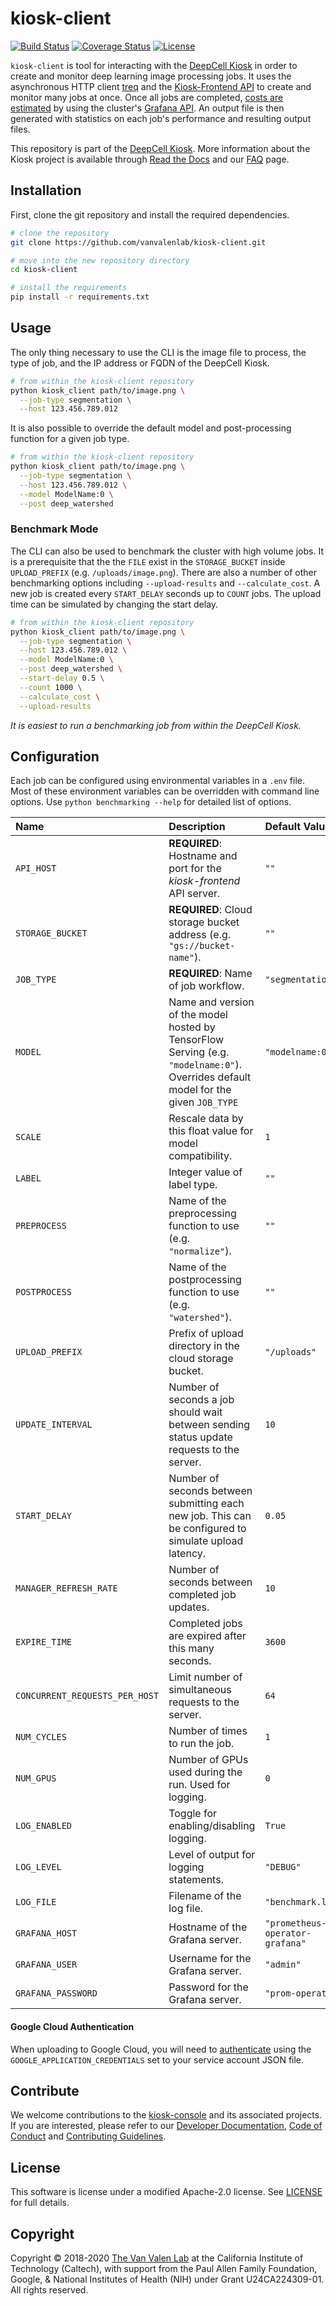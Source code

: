 # kiosk-client

[![Build Status](https://travis-ci.com/vanvalenlab/kiosk-client.svg?branch=master)](https://travis-ci.com/vanvalenlab/kiosk-client)
[![Coverage Status](https://coveralls.io/repos/github/vanvalenlab/kiosk-client/badge.svg?branch=master)](https://coveralls.io/github/vanvalenlab/kiosk-client?branch=master)
[![License](https://img.shields.io/badge/License-Apache%202.0-blue.svg)](/LICENSE)

`kiosk-client` is tool for interacting with the [DeepCell Kiosk](https://github.com/vanvalenlab/kiosk-console) in order to create and monitor deep learning image processing jobs. It uses the asynchronous HTTP client [treq](https://github.com/twisted/treq) and the [Kiosk-Frontend API](https://github.com/vanvalenlab/kiosk-frontend) to create and monitor many jobs at once. Once all jobs are completed, [costs are estimated](./docs/cost_computation_notes.md) by using the cluster's [Grafana API](https://grafana.com/docs/http_api/). An output file is then generated with statistics on each job's performance and resulting output files.

This repository is part of the [DeepCell Kiosk](https://github.com/vanvalenlab/kiosk-console). More information about the Kiosk project is available through [Read the Docs](https://deepcell-kiosk.readthedocs.io/en/master) and our [FAQ](http://www.deepcell.org/faq) page.

## Installation

First, clone the git repository and install the required dependencies.

```bash
# clone the repository
git clone https://github.com/vanvalenlab/kiosk-client.git

# move into the new repository directory
cd kiosk-client

# install the requirements
pip install -r requirements.txt
```

## Usage

The only thing necessary to use the CLI is the image file to process, the type of job, and the IP address or FQDN of the DeepCell Kiosk.

```bash
# from within the kiosk-client repository
python kiosk_client path/to/image.png \
  --job-type segmentation \
  --host 123.456.789.012
```

It is also possible to override the default model and post-processing function for a given job type.

```bash
# from within the kiosk-client repository
python kiosk_client path/to/image.png \
  --job-type segmentation \
  --host 123.456.789.012 \
  --model ModelName:0 \
  --post deep_watershed
```

### Benchmark Mode

The CLI can also be used to benchmark the cluster with high volume jobs.
It is a prerequisite that the the `FILE` exist in the `STORAGE_BUCKET` inside `UPLOAD_PREFIX` (e.g. `/uploads/image.png`).
There are also a number of other benchmarking options including `--upload-results` and `--calculate_cost`.
A new job is created every `START_DELAY` seconds up to `COUNT` jobs.
The upload time can be simulated by changing the start delay.

```bash
# from within the kiosk-client repository
python kiosk_client path/to/image.png \
  --job-type segmentation \
  --host 123.456.789.012 \
  --model ModelName:0 \
  --post deep_watershed \
  --start-delay 0.5 \
  --count 1000 \
  --calculate_cost \
  --upload-results
```

_It is easiest to run a benchmarking job from within the DeepCell Kiosk._

## Configuration

Each job can be configured using environmental variables in a `.env` file. Most of these environment variables can be overridden with command line options. Use `python benchmarking --help` for detailed list of options.

| Name | Description | Default Value |
| :--- | :--- | :--- |
| `API_HOST` | **REQUIRED**: Hostname and port for the *kiosk-frontend* API server. | `""` |
| `STORAGE_BUCKET` | **REQUIRED**: Cloud storage bucket address (e.g. `"gs://bucket-name"`). | `""` |
| `JOB_TYPE` | **REQUIRED**: Name of job workflow. | `"segmentation"` |
| `MODEL` | Name and version of the model hosted by TensorFlow Serving (e.g. `"modelname:0"`). Overrides default model for the given `JOB_TYPE` | `"modelname:0"` |
| `SCALE` | Rescale data by this float value for model compatibility. | `1` |
| `LABEL` | Integer value of label type. | `""` |
| `PREPROCESS` | Name of the preprocessing function to use (e.g. `"normalize"`). | `""` |
| `POSTPROCESS` | Name of the postprocessing function to use (e.g. `"watershed"`). | `""` |
| `UPLOAD_PREFIX` | Prefix of upload directory in the cloud storage bucket. | `"/uploads"` |
| `UPDATE_INTERVAL` | Number of seconds a job should wait between sending status update requests to the server. | `10` |
| `START_DELAY` | Number of seconds between submitting each new job. This can be configured to simulate upload latency. | `0.05` |
| `MANAGER_REFRESH_RATE` | Number of seconds between completed job updates. | `10` |
| `EXPIRE_TIME` | Completed jobs are expired after this many seconds. | `3600` |
| `CONCURRENT_REQUESTS_PER_HOST` | Limit number of simultaneous requests to the server.  | `64` |
| `NUM_CYCLES` | Number of times to run the job. | `1` |
| `NUM_GPUS` | Number of GPUs used during the run. Used for logging. | `0` |
| `LOG_ENABLED` | Toggle for enabling/disabling logging. | `True` |
| `LOG_LEVEL` | Level of output for logging statements. | `"DEBUG"` |
| `LOG_FILE` | Filename of the log file. | `"benchmark.log"` |
| `GRAFANA_HOST` | Hostname of the Grafana server. | `"prometheus-operator-grafana"` |
| `GRAFANA_USER` | Username for the Grafana server. | `"admin"` |
| `GRAFANA_PASSWORD` | Password for the Grafana server. | `"prom-operator"` |


#### Google Cloud Authentication

When uploading to Google Cloud, you will need to [authenticate](https://cloud.google.com/docs/authentication/production) using the `GOOGLE_APPLICATION_CREDENTIALS` set to your service account JSON file.

## Contribute

We welcome contributions to the [kiosk-console](https://github.com/vanvalenlab/kiosk-console) and its associated projects. If you are interested, please refer to our [Developer Documentation](https://deepcell-kiosk.readthedocs.io/en/master/DEVELOPER.html), [Code of Conduct](https://github.com/vanvalenlab/kiosk-console/blob/master/CODE_OF_CONDUCT.md) and [Contributing Guidelines](https://github.com/vanvalenlab/kiosk-console/blob/master/CONTRIBUTING.md).

## License

This software is license under a modified Apache-2.0 license. See [LICENSE](/LICENSE) for full  details.

## Copyright

Copyright © 2018-2020 [The Van Valen Lab](http://www.vanvalen.caltech.edu/) at the California Institute of Technology (Caltech), with support from the Paul Allen Family Foundation, Google, & National Institutes of Health (NIH) under Grant U24CA224309-01.
All rights reserved.
